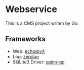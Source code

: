 # Webservice

This is a CMS project writen by Go.

## Frameworks

- Web: [echo@v4](github.com/labstack/echo/v4)
- Log: [zerolog](https://github.com/rs/zerolog)
- SQLite3 Driver: [sqinn-go](https://github.com/cvilsmeier/sqinn-go)
